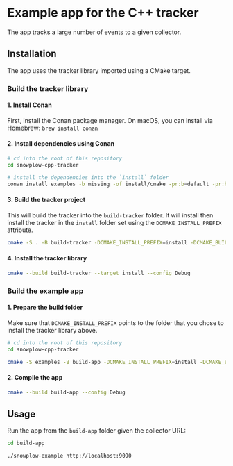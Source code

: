 # Example app for the C++ tracker

The app tracks a large number of events to a given collector.

## Installation

The app uses the tracker library imported using a CMake target.

### Build the tracker library

#### 1. Install Conan

First, install the Conan package manager.
On macOS, you can install via Homebrew: `brew install conan`

#### 2. Install dependencies using Conan

```sh
# cd into the root of this repository
cd snowplow-cpp-tracker

# install the dependencies into the `install` folder
conan install examples -b missing -of install/cmake -pr:b=default -pr:h=default -s build_type=Debug -g=CMakeDeps -o system_curl_uuid=False
```

#### 3. Build the tracker project

This will build the tracker into the `build-tracker` folder.
It will install then install the tracker in the `install` folder set using the `DCMAKE_INSTALL_PREFIX` attribute.

```sh
cmake -S . -B build-tracker -DCMAKE_INSTALL_PREFIX=install -DCMAKE_BUILD_TYPE=Debug -DSNOWPLOW_USE_EXTERNAL_JSON=1 -DSNOWPLOW_USE_EXTERNAL_SQLITE=0 -DSNOWPLOW_BUILD_TESTS=0 -DSNOWPLOW_BUILD_EXAMPLE=0 -DSNOWPLOW_BUILD_PERFORMANCE=0 -DCMAKE_FIND_PACKAGE_PREFER_CONFIG=1 -DBUILD_SHARED_LIBS=1
```

#### 4. Install the tracker library

```sh
cmake --build build-tracker --target install --config Debug
```

### Build the example app

#### 1. Prepare the build folder

Make sure that `DCMAKE_INSTALL_PREFIX` points to the folder that you chose to install the tracker library above.

```sh
# cd into the root of this repository
cd snowplow-cpp-tracker

cmake -S examples -B build-app -DCMAKE_INSTALL_PREFIX=install -DCMAKE_BUILD_TYPE=Debug -DCMAKE_FIND_PACKAGE_PREFER_CONFIG=1
```

#### 2. Compile the app

```sh
cmake --build build-app --config Debug
```

## Usage

Run the app from the `build-app` folder given the collector URL:

```sh
cd build-app

./snowplow-example http://localhost:9090
```
